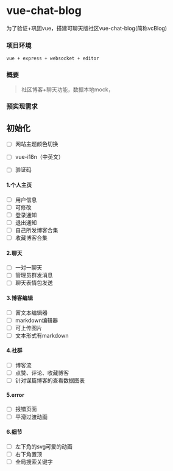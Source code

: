 # vue-chat-blog

为了验证+巩固vue，搭建可聊天版社区vue-chat-blog(简称vcBlog)

### 项目环境

`vue + express + websocket + editor`

### 概要

> 社区博客+聊天功能，数据本地mock，

### 预实现需求


## 初始化

* [ ] 网站主题颜色切换
* [ ] vue-i18n（中英文）
* [ ] 验证码


#### 1.个人主页

* [ ] 用户信息
* [ ] 可修改
* [ ] 登录通知
* [ ] 退出通知
* [ ] 自己所发博客合集
* [ ] 收藏博客合集

#### 2.聊天

* [ ] 一对一聊天
* [ ] 管理员群发消息
* [ ] 聊天表情包发送

#### 3.博客编辑

* [ ] 富文本编辑器
* [ ] markdown编辑器
* [ ] 可上传图片
* [ ] 文本形式有markdown
  
#### 4.社群

* [ ] 博客流
* [ ] 点赞、评论、收藏博客
* [ ] 针对谋篇博客的查看数据图表

#### 5.error

* [ ] 报错页面
* [ ] 平滑过渡动画

#### 6.细节

* [ ] 左下角的svg可爱的动画
* [ ] 右下角置顶
* [ ] 全局搜索关键字